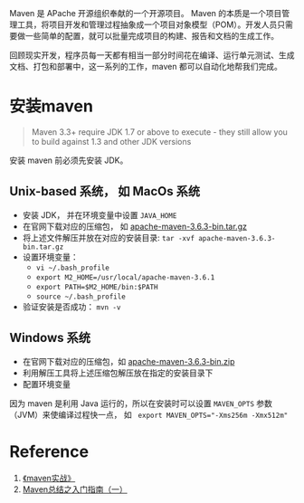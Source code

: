 Maven 是 APache 开源组织奉献的一个开源项目。 Maven 的本质是一个项目管理工具，将项目开发和管理过程抽象成一个项目对象模型（POM）。开发人员只需要做一些简单的配置，就可以批量完成项目的构建、报告和文档的生成工作。



回顾现实开发，程序员每一天都有相当一部分时间花在编译、运行单元测试、生成文档、打包和部署中，这一系列的工作，maven 都可以自动化地帮我们完成。

# 安装maven

> Maven 3.3+ require JDK 1.7 or above to execute - they still allow you to build against 1.3 and other JDK versions

安装 maven 前必须先安装 JDK。

##  Unix-based 系统， 如 MacOs 系统

- 安装 JDK， 并在环境变量中设置 `JAVA_HOME`
- 在官网下载对应的压缩包， 如 [ apache-maven-3.6.3-bin.tar.gz](https://mirror.bit.edu.cn/apache/maven/maven-3/3.6.3/binaries/apache-maven-3.6.3-bin.tar.gz)
- 将上述文件解压并放在对应的安装目录: `tar -xvf apache-maven-3.6.3-bin.tar.gz`
- 设置环境变量：
  - `vi ~/.bash_profile`
  - `export M2_HOME=/usr/local/apache-maven-3.6.1`
  - `export PATH=$M2_HOME/bin:$PATH`
  - `source ~/.bash_profile`
- 验证安装是否成功： `mvn -v`

## Windows 系统

- 在官网下载对应的压缩包，如 [ apache-maven-3.6.3-bin.zip](https://mirror.bit.edu.cn/apache/maven/maven-3/3.6.3/binaries/apache-maven-3.6.3-bin.zip)
- 利用解压工具将上述压缩包解压放在指定的安装目录下
- 配置环境变量



因为 maven 是利用 Java 运行的，所以在安装时可以设置 `MAVEN_OPTS` 参数（JVM）来使编译过程快一点， 如 ` export MAVEN_OPTS="-Xms256m -Xmx512m"`



# Reference

1. [《maven实战》](https://book.douban.com/subject/5345682/)
2. [Maven总结之入门指南（一）](https://sq.163yun.com/blog/article/170711046627450880)